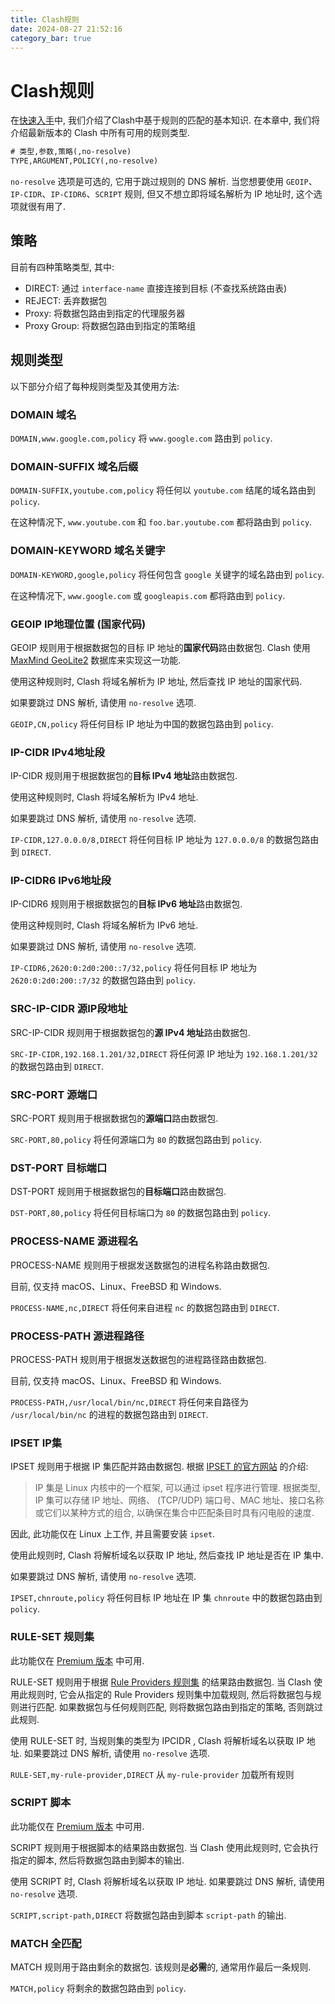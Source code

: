```yaml
---
title: Clash规则
date: 2024-08-27 21:52:16
category_bar: true
---
```


# Clash规则

在[快速入手](https://blog.qingyi-studio.top/2024/07/04/%E5%BF%AB%E9%80%9F%E5%BC%80%E5%A7%8B%E4%BD%BF%E7%94%A8Clash/)中, 我们介绍了Clash中基于规则的匹配的基本知识. 在本章中, 我们将介绍最新版本的 Clash 中所有可用的规则类型.

```txt
# 类型,参数,策略(,no-resolve)
TYPE,ARGUMENT,POLICY(,no-resolve)
```

`no-resolve` 选项是可选的, 它用于跳过规则的 DNS 解析. 当您想要使用 `GEOIP`、`IP-CIDR`、`IP-CIDR6`、`SCRIPT` 规则, 但又不想立即将域名解析为 IP 地址时, 这个选项就很有用了.

## 策略

目前有四种策略类型, 其中:

- DIRECT: 通过 `interface-name` 直接连接到目标 (不查找系统路由表)
- REJECT: 丢弃数据包
- Proxy: 将数据包路由到指定的代理服务器
- Proxy Group: 将数据包路由到指定的策略组

## 规则类型

以下部分介绍了每种规则类型及其使用方法:

### DOMAIN 域名

`DOMAIN,www.google.com,policy` 将 `www.google.com` 路由到 `policy`.

### DOMAIN-SUFFIX 域名后缀

`DOMAIN-SUFFIX,youtube.com,policy` 将任何以 `youtube.com` 结尾的域名路由到 `policy`.

在这种情况下, `www.youtube.com` 和 `foo.bar.youtube.com` 都将路由到 `policy`.

### DOMAIN-KEYWORD 域名关键字

`DOMAIN-KEYWORD,google,policy` 将任何包含 `google` 关键字的域名路由到 `policy`.

在这种情况下, `www.google.com` 或 `googleapis.com` 都将路由到 `policy`.

### GEOIP IP地理位置 (国家代码)

GEOIP 规则用于根据数据包的目标 IP 地址的**国家代码**路由数据包. Clash 使用 [MaxMind GeoLite2](https://dev.maxmind.com/geoip/geoip2/geolite2/) 数据库来实现这一功能.

使用这种规则时, Clash 将域名解析为 IP 地址, 然后查找 IP 地址的国家代码.

如果要跳过 DNS 解析, 请使用 `no-resolve` 选项.

`GEOIP,CN,policy` 将任何目标 IP 地址为中国的数据包路由到 `policy`.

### IP-CIDR IPv4地址段

IP-CIDR 规则用于根据数据包的**目标 IPv4 地址**路由数据包.

使用这种规则时, Clash 将域名解析为 IPv4 地址.

如果要跳过 DNS 解析, 请使用 `no-resolve` 选项.

`IP-CIDR,127.0.0.0/8,DIRECT` 将任何目标 IP 地址为 `127.0.0.0/8` 的数据包路由到 `DIRECT`.

### IP-CIDR6 IPv6地址段

IP-CIDR6 规则用于根据数据包的**目标 IPv6 地址**路由数据包.

使用这种规则时, Clash 将域名解析为 IPv6 地址.

如果要跳过 DNS 解析, 请使用 `no-resolve` 选项.

`IP-CIDR6,2620:0:2d0:200::7/32,policy` 将任何目标 IP 地址为 `2620:0:2d0:200::7/32` 的数据包路由到 `policy`.

### SRC-IP-CIDR 源IP段地址

SRC-IP-CIDR 规则用于根据数据包的**源 IPv4 地址**路由数据包.

`SRC-IP-CIDR,192.168.1.201/32,DIRECT` 将任何源 IP 地址为 `192.168.1.201/32` 的数据包路由到 `DIRECT`.

### SRC-PORT 源端口

SRC-PORT 规则用于根据数据包的**源端口**路由数据包.

`SRC-PORT,80,policy` 将任何源端口为 `80` 的数据包路由到 `policy`.

### DST-PORT 目标端口

DST-PORT 规则用于根据数据包的**目标端口**路由数据包.

`DST-PORT,80,policy` 将任何目标端口为 `80` 的数据包路由到 `policy`.

### PROCESS-NAME 源进程名

PROCESS-NAME 规则用于根据发送数据包的进程名称路由数据包.

目前, 仅支持 macOS、Linux、FreeBSD 和 Windows.

`PROCESS-NAME,nc,DIRECT` 将任何来自进程 `nc` 的数据包路由到 `DIRECT`.

### PROCESS-PATH 源进程路径

PROCESS-PATH 规则用于根据发送数据包的进程路径路由数据包.

目前, 仅支持 macOS、Linux、FreeBSD 和 Windows.

`PROCESS-PATH,/usr/local/bin/nc,DIRECT` 将任何来自路径为 `/usr/local/bin/nc` 的进程的数据包路由到 `DIRECT`.

### IPSET IP集

IPSET 规则用于根据 IP 集匹配并路由数据包. 根据 [IPSET 的官方网站](https://ipset.netfilter.org/) 的介绍:

> IP 集是 Linux 内核中的一个框架, 可以通过 ipset 程序进行管理. 根据类型, IP 集可以存储 IP 地址、网络、 (TCP/UDP) 端口号、MAC 地址、接口名称或它们以某种方式的组合, 以确保在集合中匹配条目时具有闪电般的速度.

因此, 此功能仅在 Linux 上工作, 并且需要安装 `ipset`.

使用此规则时, Clash 将解析域名以获取 IP 地址, 然后查找 IP 地址是否在 IP 集中.

如果要跳过 DNS 解析, 请使用 `no-resolve` 选项.

`IPSET,chnroute,policy` 将任何目标 IP 地址在 IP 集 `chnroute` 中的数据包路由到 `policy`.

### RULE-SET 规则集

此功能仅在 [Premium 版本](http://blog.qingyi-studio.top/2024/07/03/%E4%BB%80%E4%B9%88%E6%98%AFClash/) 中可用.

RULE-SET 规则用于根据 [Rule Providers 规则集](http://blog.qingyi-studio.top/) 的结果路由数据包. 当 Clash 使用此规则时, 它会从指定的 Rule Providers 规则集中加载规则, 然后将数据包与规则进行匹配. 如果数据包与任何规则匹配, 则将数据包路由到指定的策略, 否则跳过此规则.

使用 RULE-SET 时, 当规则集的类型为 IPCIDR , Clash 将解析域名以获取 IP 地址.
如果要跳过 DNS 解析, 请使用 `no-resolve` 选项.

`RULE-SET,my-rule-provider,DIRECT` 从 `my-rule-provider` 加载所有规则

### SCRIPT 脚本

此功能仅在 [Premium 版本](http://blog.qingyi-studio.top/2024/07/03/%E4%BB%80%E4%B9%88%E6%98%AFClash/) 中可用.

SCRIPT 规则用于根据脚本的结果路由数据包. 当 Clash 使用此规则时, 它会执行指定的脚本, 然后将数据包路由到脚本的输出.

使用 SCRIPT 时, Clash 将解析域名以获取 IP 地址.
如果要跳过 DNS 解析, 请使用 `no-resolve` 选项.

`SCRIPT,script-path,DIRECT` 将数据包路由到脚本 `script-path` 的输出.

### MATCH 全匹配

MATCH 规则用于路由剩余的数据包. 该规则是**必需**的, 通常用作最后一条规则.

`MATCH,policy` 将剩余的数据包路由到 `policy`.
